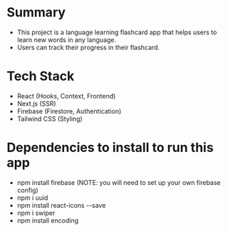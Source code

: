 # Summary
- This project is a language learning flashcard app that helps users to learn new words in any language.
- Users can track their progress in their flashcard.

# Tech Stack
- React (Hooks, Context, Frontend)
- Next.js (SSR)
- Firebase (Firestore, Authentication)
- Tailwind CSS  (Styling)

# Dependencies to install to run this app

- npm install firebase (NOTE: you will need to set up your own firebase config)
- npm i uuid
- npm install react-icons --save
- npm i swiper
- npm install encoding
<!-- - npm install --save autoprefixer postcss tailwindcss flowbite flowbite-react -->